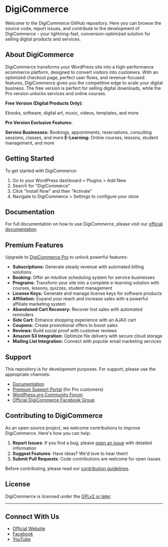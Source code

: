 # DigiCommerce

Welcome to the DigiCommerce GitHub repository. Here you can browse the source code, report issues, and contribute to the development of DigiCommerce - your lightning-fast, conversion-optimized solution for selling digital products and services.

## About DigiCommerce

DigiCommerce transforms your WordPress site into a high-performance ecommerce platform, designed to convert visitors into customers. With an optimized checkout page, perfect user flows, and revenue-focused features, DigiCommerce gives you the competitive edge to scale your digital business. The free version is perfect for selling digital downloads, while the Pro version unlocks services and online courses.

**Free Version (Digital Products Only):**

Ebooks, software, digital art, music, videos, templates, and more

**Pro Version Exclusive Features:**

**Service Businesses:** Bookings, appointments, reservations, consulting sessions, classes, and more
**E-Learning:** Online courses, lessons, student management, and more

## Getting Started

To get started with DigiCommerce:

1. Go to your WordPress dashboard > Plugins > Add New
2. Search for "DigiCommerce"
3. Click "Install Now" and then "Activate"
4. Navigate to DigiCommerce > Settings to configure your store

## Documentation

For full documentation on how to use DigiCommerce, please visit our [official documentation](https://docs.digicommerce.me/).

## Premium Features

Upgrade to [DigiCommerce Pro](https://digicommerce.me/pricing) to unlock powerful features:

- **Subscriptions:** Generate steady revenue with automated billing solutions
- **Booking:** Offer an intuitive scheduling system for service businesses
- **Programs:** Transform your site into a complete e-learning solution with courses, lessons, quizzes, student management
- **License Keys:** Generate and manage license keys for software products
- **Affiliation:** Expand your reach and increase sales with a powerful affiliate marketing system
- **Abandoned Cart Recovery:** Recover lost sales with automated reminders
- **Side Cart:** Enhance shopping experience with an AJAX cart
- **Coupons:** Create promotional offers to boost sales
- **Reviews:** Build social proof with customer reviews
- **Amazon S3 Integration:** Optimize file delivery with secure cloud storage
- **Mailing List Integration:** Connect with popular email marketing services

## Support

This repository is for development purposes. For support, please use the appropriate channels:

- [Documentation](https://docs.digicommerce.me/)
- [Premium Support Portal](https://digihold.me/my-account/?section=support) (for Pro customers)
- [WordPress.org Community Forum](https://wordpress.org/support/plugin/digicommerce)
- [Official DigiCommerce Facebook Group](https://www.facebook.com/groups/digicommerce)

## Contributing to DigiCommerce

As an open-source project, we welcome contributions to improve DigiCommerce. Here's how you can help:

1. **Report Issues**: If you find a bug, please [open an issue](https://github.com/DigiHold/DigiCommerce/issues) with detailed information
2. **Suggest Features**: Have ideas? We'd love to hear them!
3. **Submit Pull Requests**: Code contributions are welcome for open issues

Before contributing, please read our [contribution guidelines](CONTRIBUTING.md).

## License

DigiCommerce is licensed under the [GPLv2 or later](https://www.gnu.org/licenses/gpl-2.0.html).

---

## Connect With Us

- [Official Website](https://digicommerce.me)
- [Facebook](https://www.facebook.com/DigiCommerceWP)
- [YouTube](https://www.youtube.com/@DigiHoldWP)
